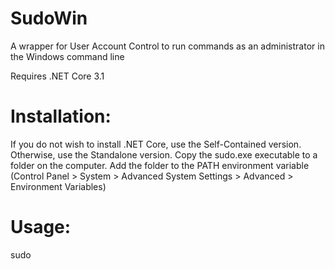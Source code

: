 # SudoWin
A wrapper for User Account Control to run commands as an administrator in the Windows command line

Requires .NET Core 3.1

# Installation:
If you do not wish to install .NET Core, use the Self-Contained version.  Otherwise, use the Standalone version.
Copy the sudo.exe executable to a folder on the computer.
Add the folder to the PATH environment variable (Control Panel > System > Advanced System Settings > Advanced > Environment Variables)

# Usage:
sudo <command> <command parameters>
